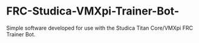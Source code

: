 # FRC-Studica-VMXpi-Trainer-Bot-
Simple software developed for use with the Studica Titan Core/VMXpi FRC Trainer Bot.
